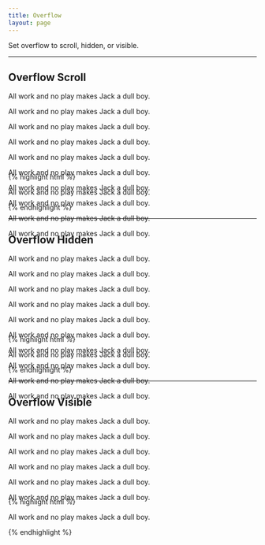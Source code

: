 ```yaml
---
title: Overflow
layout: page
---
```


<p class="t-4">Set overflow to scroll, hidden, or visible.</p>

<hr />

## Overflow Scroll

<div class="u-overflow-scroll border p-2 m-bottom" style="height: 150px;">
    <p>All work and no play makes Jack a dull boy.</p>
    <p>All work and no play makes Jack a dull boy.</p>
    <p>All work and no play makes Jack a dull boy.</p>
    <p>All work and no play makes Jack a dull boy.</p>
    <p>All work and no play makes Jack a dull boy.</p>
    <p>All work and no play makes Jack a dull boy.</p>
    <p>All work and no play makes Jack a dull boy.</p>
    <p>All work and no play makes Jack a dull boy.</p>
    <p>All work and no play makes Jack a dull boy.</p>
    <p>All work and no play makes Jack a dull boy.</p>
</div>

{% highlight html %}
<div class="u-overflow-scroll">
	<p>All work and no play makes Jack a dull boy.</p>
</div>
{% endhighlight %}

<hr />

## Overflow Hidden

<div class="u-overflow-hidden border p-2 m-bottom" style="height: 150px;">
    <p>All work and no play makes Jack a dull boy.</p>
    <p>All work and no play makes Jack a dull boy.</p>
    <p>All work and no play makes Jack a dull boy.</p>
    <p>All work and no play makes Jack a dull boy.</p>
    <p>All work and no play makes Jack a dull boy.</p>
    <p>All work and no play makes Jack a dull boy.</p>
    <p>All work and no play makes Jack a dull boy.</p>
    <p>All work and no play makes Jack a dull boy.</p>
    <p>All work and no play makes Jack a dull boy.</p>
    <p>All work and no play makes Jack a dull boy.</p>
</div>

{% highlight html %}
<div class="u-overflow-hidden">
	<p>All work and no play makes Jack a dull boy.</p>
</div>
{% endhighlight %}

<hr />

## Overflow Visible

<div class="u-overflow-visible border p-2 m-bottom-8" style="height: 150px;">
    <p>All work and no play makes Jack a dull boy.</p>
    <p>All work and no play makes Jack a dull boy.</p>
    <p>All work and no play makes Jack a dull boy.</p>
    <p>All work and no play makes Jack a dull boy.</p>
    <p>All work and no play makes Jack a dull boy.</p>
    <p>All work and no play makes Jack a dull boy.</p>
</div>

{% highlight html %}
<div class="u-overflow-visible">
	<p>All work and no play makes Jack a dull boy.</p>
</div>
{% endhighlight %}
